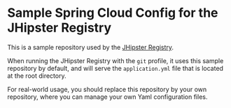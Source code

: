 # Sample Spring Cloud Config for the JHipster Registry

This is a sample repository used by the [JHipster Registry](https://github.com/jhipster/jhipster-registry).

When running the JHipster Registry with the `git` profile, it uses this sample repository by default, and will serve the `application.yml` file that is located at the root directory.

For real-world usage, you should replace this repository by your own repository, where you can manage your own Yaml configuration files.
